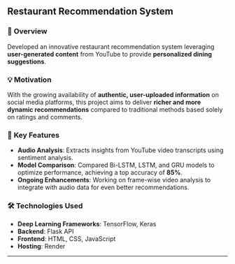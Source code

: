 ## **Restaurant Recommendation System**

### 🌟 **Overview**
Developed an innovative restaurant recommendation system leveraging **user-generated content** from YouTube to provide **personalized dining suggestions**.

### 💡 **Motivation**
With the growing availability of **authentic, user-uploaded information** on social media platforms, this project aims to deliver **richer and more dynamic recommendations** compared to traditional methods based solely on ratings and comments.

### 🚀 **Key Features**
- **Audio Analysis**: Extracts insights from YouTube video transcripts using sentiment analysis.  
- **Model Comparison**: Compared Bi-LSTM, LSTM, and GRU models to optimize performance, achieving a top accuracy of **85%**.  
- **Ongoing Enhancements**: Working on frame-wise video analysis to integrate with audio data for even better recommendations.

### 🛠️ **Technologies Used**
- **Deep Learning Frameworks**: TensorFlow, Keras  
- **Backend**: Flask API  
- **Frontend**: HTML, CSS, JavaScript  
- **Hosting**: Render  

---

